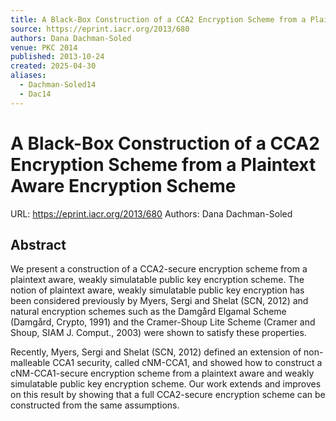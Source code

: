 ```yaml
---
title: A Black-Box Construction of a CCA2 Encryption Scheme from a Plaintext Aware Encryption Scheme
source: https://eprint.iacr.org/2013/680
authors: Dana Dachman-Soled
venue: PKC 2014
published: 2013-10-24
created: 2025-04-30
aliases:
  - Dachman-Soled14
  - Dac14
---
```

# A Black-Box Construction of a CCA2 Encryption Scheme from a Plaintext Aware Encryption Scheme
URL: https://eprint.iacr.org/2013/680
Authors: Dana Dachman-Soled

## Abstract
We present a construction of a CCA2-secure encryption scheme from a plaintext aware, weakly simulatable public key encryption scheme. The notion of plaintext aware, weakly simulatable public key encryption has been considered previously by Myers, Sergi and Shelat (SCN, 2012) and natural encryption schemes such as the Damgård Elgamal Scheme (Damgård, Crypto, 1991) and the Cramer-Shoup Lite Scheme (Cramer and Shoup, SIAM J. Comput., 2003) were shown to satisfy these properties.

Recently, Myers, Sergi and Shelat (SCN, 2012) defined an extension of non-malleable CCA1 security, called cNM-CCA1, and showed how to construct a cNM-CCA1-secure encryption scheme from a plaintext aware and weakly simulatable public key encryption scheme. Our work extends and improves on this result by showing that a full CCA2-secure encryption scheme can be constructed from the same assumptions.